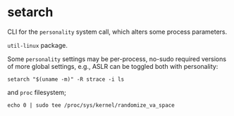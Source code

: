 # setarch

CLI for the `personality` system call, which alters some process parameters.

`util-linux` package.

Some `personality` settings may be per-process, no-sudo required versions of more global settings, e.g., ASLR can be toggled both with personality:

    setarch "$(uname -m)" -R strace -i ls

and `proc` filesystem;

    echo 0 | sudo tee /proc/sys/kernel/randomize_va_space
